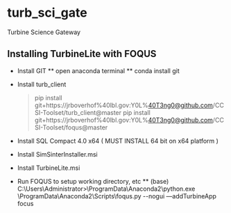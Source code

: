 # turb_sci_gate
Turbine Science Gateway

## Installing TurbineLite with FOQUS

* Install GIT 
** open anaconda terminal
** conda install git

* Install turb_client
  >pip install git+https://jrboverhof%40lbl.gov:Y0L%40T3ng0@github.com/CCSI-Toolset/turb_client@master
  >pip install git+https://jrboverhof%40lbl.gov:Y0L%40T3ng0@github.com/CCSI-Toolset/foqus@master

* Install SQL Compact 4.0 x64 ( MUST INSTALL 64 bit on x64 platform )
* Install SimSinterInstaller.msi
* Install TurbineLite.msi

* Run FOQUS to setup working directory, etc
**  (base) C:\Users\Administrator>\ProgramData\Anaconda2\python.exe \ProgramData\Anaconda2\Scripts\foqus.py --nogui —addTurbineApp focus


